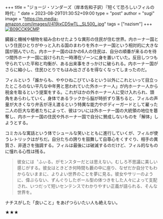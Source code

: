 +++
title = "ジョージ・ソンダーズ（岸本佐和子訳）『短くて恐ろしいフィルの時代』"
date = 2023-08-29T01:30:52+09:00
type = "post"
author = "sugi"
image = "https://m.media-amazon.com/images/I/419jxCD5wTL._SL500_.jpg"
tags = ["nazism"]
+++
<a href="https://www.amazon.co.jp/dp/B09CCK9CMP/?tag=chezugi-22" target="_blank" class="alignleft"><img src="https://m.media-amazon.com/images/I/419jxCD5wTL._SL500_.jpg" alt="B09CCK9CMP" border="0" /></a>

臓器と機械や植物を組み合わせたような異形の住民が住む世界。内ホーナー国という住民ひとりがやっと入れる国のまわりを外ホーナー国という相対的に大きな国が囲んでいた。内ホーナー国のほかの6人の住民は、自分の順番が来るのを待つ間外ホーナー国に設けられた一時滞在ゾーンに身を置いていた。反目しつつも守られていた平和と均衡が、ある出来事をきっかけに破られる。内ホーナー国がさらに縮小し、住民ひとりでもはみ出さざるを得なくなってしまったのだ。

フィルという「誰からも、ややひねこびているという以外にこれといって目立ったところのない平凡な中年男と思われていた外ホーナー人」が内ホーナー人から税金を取るという提案をする。これがほかの外ホーナー人に受け入れられ、頭角をあらわしていく。身体であるラックから脳が時折ずり落ちると、フィルの声量が大きくなり弁舌が冴え渡るという特異な能力やボディーガードとして雇った二人の巨大な若者たちによって、彼はついには外ホーナー国の大統領の地位を簒奪し、内ホーナー国の住民や外ホーナー国で自分に賛成しないものを「解体」しようとする。

コミカルな寓話という体でシュールな笑いとともに進行していくが、フィルが使うレトリックはがちだ。自分たちの誇りを鼓舞して自尊心をくすぐり、相手の異質さ、非道さを強調する。フィルは最後には破滅するのだけど、フィル的なものに憧れる心性は残る。

> 彼女には〝ふぃる〟がモンスターだとは思えない。むしろ不思議に美しい感じがする。彼女はときどき何時間も藪の中に座り、なぜだか自分でもわからないままに、よりよい世界のことを夢に見る。彼女やサリーのように、偉ぶらない、ずんぐりしたボール型の体つきをした人々によって支配され、いつだって短いセンテンスでわかりやすい正義が語られる、そんな世界を。

ナチスがした「良いこと」をあげつらいたい人も絶えない。

★★★